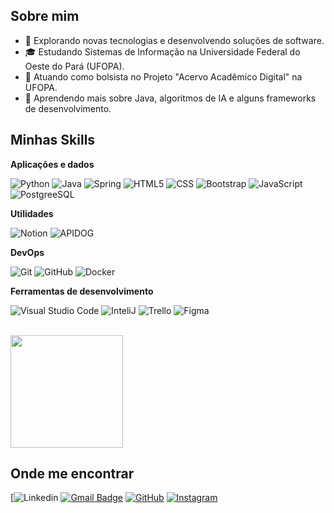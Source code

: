 
## Sobre mim

- 🤔 Explorando novas tecnologias e desenvolvendo soluções de software.
- 🎓 Estudando Sistemas de Informação na Universidade Federal do Oeste do Pará (UFOPA).
- 💼 Atuando como bolsista no Projeto "Acervo Acadêmico Digital" na UFOPA.
- 🌱 Aprendendo mais sobre Java, algoritmos de IA e alguns frameworks de desenvolvimento.

## Minhas Skills

**Aplicações e dados**

![Python](https://img.shields.io/badge/Python-14354C?style=for-the-badge&logo=python&logoColor=white)
![Java](https://img.shields.io/badge/Java-ED8B00?style=for-the-badge&logo=java&logoColor=white)
![Spring](https://img.shields.io/badge/Spring-6DB33F?style=for-the-badge&logo=spring&logoColor=white)
![HTML5](https://img.shields.io/badge/HTML5-E34F26?style=for-the-badge&logo=html5&logoColor=white)
![CSS](https://img.shields.io/badge/CSS3-1572B6?style=for-the-badge&logo=css3&logoColor=white)
![Bootstrap](https://img.shields.io/badge/Bootstrap-563D7C?style=for-the-badge&logo=bootstrap&logoColor=white)
![JavaScript](https://img.shields.io/badge/JavaScript-F7DF1E?style=for-the-badge&logo=javascript&logoColor=black)
![PostgreeSQL](https://img.shields.io/badge/PostgreSQL-316192?style=for-the-badge&logo=postgresql&logoColor=white)

**Utilidades**

![Notion](https://img.shields.io/badge/-Notion-333333?style=for-the-badge&logo=notion&logoColor=white)
![APIDOG](https://img.shields.io/badge/-APIDOG-333333?style=for-the-badge&logo=api&logoColor=white)


**DevOps**

![Git](https://img.shields.io/badge/-Git-333333?style=for-the-badge&logo=git)
![GitHub](https://img.shields.io/badge/-GitHub-333333?style=for-the-badge&logo=github)
![Docker](https://img.shields.io/badge/-Docker-333333?style=for-the-badge&logo=docker)

**Ferramentas de desenvolvimento**

![Visual Studio Code](https://img.shields.io/badge/-Visual%20Studio%20Code-333333?style=for-the-badge&logo=visual-studio-code&logoColor=007ACC)
![InteliJ](https://img.shields.io/badge/-Intellij-333333?style=for-the-badge&logo=intellij-idea&logoColor=00000)
![Trello](https://img.shields.io/badge/-Trello-333333?style=for-the-badge&logo=trello&logoColor=007ACC)
![Figma](https://img.shields.io/badge/-Figma-333333?style=for-the-badge&logo=figma&logoColor=007ACC)

<br/>

<a href="https://github.com/Harry120705" title="Perfil do Harry">
  <img height="180em" src="https://github-readme-stats.vercel.app/api?username=Harry120705&theme=dracula&show_icons=true" />
</a>

## Onde me encontrar

[![Linkedin](https://www.linkedin.com/in/harrison-carvalho-71309536b/overlay/about-this-profile/?lipi=urn%3Ali%3Apage%3Ad_flagship3_profile_view_base%3BUmMsOUhbR2GLrNahYZwmRA%3D%3D)
[![Gmail Badge](https://img.shields.io/badge/-hahcarvalho@gmail.com-006bed?style=for-the-badge&logo=Gmail&logoColor=white&link=mailto:hahcarvalho@gmail.com)](mailto:hahcarvalho@gmail.com)
[![GitHub](https://img.shields.io/badge/GitHub-100000?style=for-the-badge&logo=github&logoColor=white)](https://github.com/Harry120705)
[![Instagram](https://img.shields.io/badge/Instagram-E4405F?style=for-the-badge&logo=instagram&logoColor=white)](https://www.instagram.com/carvalho_0388/)
